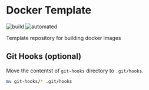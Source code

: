 # Docker Template

![build](https://img.shields.io/docker/cloud/build/jervenclark/jekyll) ![automated](https://img.shields.io/docker/cloud/automated/jervenclark/jekyll)

Template repository for building docker images

## Git Hooks (optional)

Move the contentst of `git-hooks` directory to `.git/hooks`.

```sh
mv git-hooks/* .git/hooks
```
